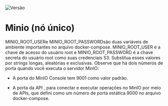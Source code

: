 ![Versão](https://anaconda.org/anaconda/minio/badges/version.svg)

# Minio (nó único)
MINIO_ROOT_USERe MINIO_ROOT_PASSWORDsão duas variáveis ​​de ambiente importantes no arquivo docker-compose. 
MINIO_ROOT_USER é a chave de acesso do usuário root e MINIO_ROOT_PASSWORD é a chave secreta do usuário root como suas credenciais S3. Substitua esses valores por strings longas, aleatórias e exclusivas. Observe que há dois números de porta quando você executa o servidor MinIO:

* A porta do MinIO Console tem 9001 como valor padrão.

* A porta da API , para conectar e executar operações no MinIO por meio de APIs, que defini como um número de porta estática 9000 no arquivo docker-compose.
